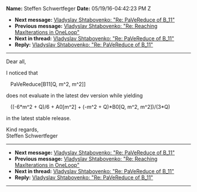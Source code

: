 **Name:** Steffen Schwertfeger
**Date:** 05/19/16-04:42:23 PM Z

  - **Next message:** [Vladyslav Shtabovenko: "Re: PaVeReduce of
    B\_11"](1076.html)
  - **Previous message:** [Vladyslav Shtabovenko: "Re: Reaching
    MaxIterations in OneLoop"](1074.html)
  - **Next in thread:** [Vladyslav Shtabovenko: "Re: PaVeReduce of
    B\_11"](1076.html)
  - **Reply:** [Vladyslav Shtabovenko: "Re: PaVeReduce of
    B\_11"](1076.html)

-----

Dear all,  

I noticed that  

   PaVeReduce[B11[Q, m^2, m^2]]  

does not evaluate in the latest dev version while yielding  

   ((-6\*m^2 + Q)/6 + A0[m^2] + (-m^2 + Q)\*B0[Q, m^2,
m^2])/(3\*Q)  

in the latest stable release.  

Kind regards,  
Steffen Schwertfeger  

-----

  - **Next message:** [Vladyslav Shtabovenko: "Re: PaVeReduce of
    B\_11"](1076.html)
  - **Previous message:** [Vladyslav Shtabovenko: "Re: Reaching
    MaxIterations in OneLoop"](1074.html)
  - **Next in thread:** [Vladyslav Shtabovenko: "Re: PaVeReduce of
    B\_11"](1076.html)
  - **Reply:** [Vladyslav Shtabovenko: "Re: PaVeReduce of
    B\_11"](1076.html)

-----

